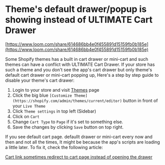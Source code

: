 # Theme's default drawer/popup is showing instead of ULTIMATE Cart Drawer

[https://www.loom.com/share/614686bb4e0f455891d15159fb0b185e](https://www.loom.com/share/614686bb4e0f455891d15159fb0b185e)

Some Shopify themes has a built in cart drawer or mini-cart and such themes can have a conflict with ULTIMATE Cart Drawer. If your store has such a theme and you don't see the app's cart drawer but only theme's default cart drawer or mini-cart popping up, Here's a step by step guide to disable your theme's cart drawer:

1. Login to your store and visit [Themes](https://shopify.com/admin/themes) page
2. Click the big blue `[Customize Theme](https://shopify.com/admin/themes/current/editor)` button in front of your `Live Theme`
3. Click `Theme settings` in top left (Sidebar)
4. Click on `Cart`
5. Change `Cart Type` to `Page` if it's set to something else.
6. Save the changes by clicking `Save` button on top right.

 If you see default cart page. defaullt drawer or mini-cart every now and then and not all the times, It might be because the app's scripts are loading a little later. To fix it, check the following article: 

[Cart link sometimes redirect to cart page instead of opening the drawer](Cart%20link%20sometimes%20redirect%20to%20cart%20page%20instead%20%201c416341d5e8428b9edb9c0581000ca0.md)